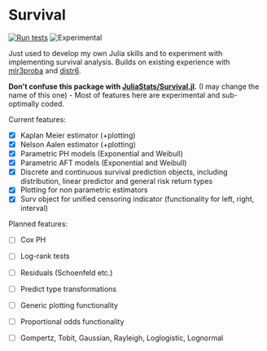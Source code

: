 # Survival

[![Run tests](https://github.com/RaphaelS1/Survival.jl/actions/workflows/run-tests.yml/badge.svg)](https://github.com/RaphaelS1/Survival.jl/actions/workflows/run-tests.yml)
![Experimental](https://lifecycle.r-lib.org/articles/figures/lifecycle-experimental.svg)

Just used to develop my own Julia skills and to experiment with implementing survival analysis. Builds on existing experience with [mlr3proba](https://github.com/mlr-org/mlr3proba) and [distr6](https://github.com/alan-turing-institute/distr6).

**Don't confuse this package with [JuliaStats/Survival.jl](https://github.com/JuliaStats/Survival.jl).** (I may change the name of this one) - Most of features here are experimental and sub-optimally coded.

Current features:

* [x] Kaplan Meier estimator (+plotting)
* [x] Nelson Aalen estimator (+plotting)
* [x] Parametric PH models (Exponential and Weibull)
* [x] Parametric AFT models (Exponential and Weibull)
* [x] Discrete and continuous survival prediction objects, including distribution, linear predictor and general risk return types
* [x] Plotting for non parametric estimators
* [x] Surv object for unified censoring indicator (functionality for left, right, interval)

Planned features:

* [ ] Cox PH
* [ ] Log-rank tests
* [ ] Residuals (Schoenfeld etc.)
* [ ] Predict type transformations
* [ ] Generic plotting functionality
* [ ] Proportional odds functionality
* [ ] Gompertz, Tobit, Gaussian, Rayleigh, Loglogistic, Lognormal

